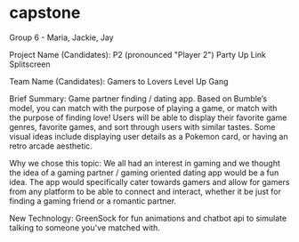 # capstone

Group 6 - Maria, Jackie, Jay

Project Name (Candidates): 
P2 (pronounced "Player 2")
Party Up
Link
Splitscreen

Team Name (Candidates): 
Gamers to Lovers
Level Up Gang

Brief Summary: Game partner finding / dating app. Based on Bumble’s model, you can match with the purpose of playing a game, or match with the purpose of finding love! Users will be able to display their favorite game genres, favorite games, and sort through users with similar tastes. Some visual ideas include displaying user details as a Pokemon card, or having an retro arcade aesthetic.

Why we chose this topic: We all had an interest in gaming and we thought the idea of a gaming partner / gaming oriented dating app would be a fun idea. The app would specifically cater towards gamers and allow for gamers from any platform to be able to connect and interact, whether it be just for finding a gaming friend or a romantic partner. 

New Technology: GreenSock for fun animations and chatbot api to simulate talking to someone you've matched with. 
